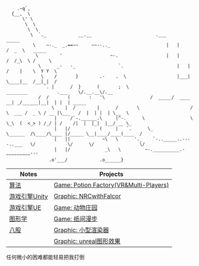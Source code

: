```
    .~q`,
  {__,  \
      \' \                                                          
       \  \                                                            
        \  \
         \  `._            __.__						.___         _____    
          \    ~-._  _.==~~     ~~--.._  					|   |       /  _  \   _____  
           \        '                  ~-.					|   |      /  /_\  \ /     \ 
            \      _-   -_                `.					|   |     /    |    \  Y Y  \
             \    /       }        .-    .  \					|___|     \____|__  /__|_|  /
              `. |      /  }      (       ;  \                         ________           .___    \/.__.__\/.__    
	        /  /       (       :   '\			      /  _____/  ____   __| _/______|__|  | |  | _____   
                 \    |  /        |      /       \                   /   \  ___ /  _ \ / __ |\___   /  |  | |  | \__  \  
                  |     /`-.______.\     |^-.      \                 \    \_\  (  <_> ) /_/ | /    /|  |  |_|  |__/ __ \_
                  |   |/           (     |   `.      \_                \______  /\____/\____ |/_____ \__|____/____(____  /
                  |   ||            ~\   \      '._    `-.._____..----..___   \/            \/      \/                 \/ 
                  |   |/             _\   \         ~-.__________.-~~~~~~~~~'''
                .o'___/            .o______}
```

|Notes     |Projects    |
|----------|----------|
| [算法](https://github.com/derkder/leetcode) | [Game: Potion Factory(VR&Multi-Players)](https://github.com/derkder/PotionFacory_VR.git)  |
| [游戏引擎Unity](https://github.com/derkder/octanes-unity)  | [Graphic: NRCwithFalcor](https://github.com/derkder/FalcorNRC)|
| [游戏引擎UE](https://github.com/derkder/octanes-ue) |  [Game: 动物庄园](https://github.com/derkder/AnimalFarm) |		
| [图形学](https://github.com/derkder/Graphics) | [Game: 纸间漫步](https://github.com/derkder/GameJam23) | 
| [八股](https://github.com/derkder/plus-ultra) |[Graphic: 小型渲染器](https://github.com/derkder/RendererAttemp) |
|   | [Graphic: unreal图形效果](https://github.com/derkder/Graphics/tree/main/UnrealDemo)|


任何微小的困难都能轻易把我打倒
